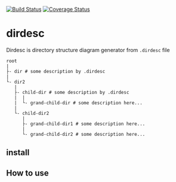 [![Build Status](https://travis-ci.com/kawoka/npm-template.svg?branch=master)](https://travis-ci.com/kawoka/npm-template)
[![Coverage Status](https://coveralls.io/repos/github/kawoka/npm-template/badge.svg)](https://coveralls.io/github/kawoka/npm-template)

# dirdesc
Dirdesc is directory structure diagram generator from `.dirdesc` file

```
root
|
├- dir # some description by .dirdesc
|
└- dir2
   |
   ├- child-dir # some description by .dirdesc
   |  |
   |  └- grand-child-dir # some description here...
   |
   └- child-dir2
      |
      ├- grand-child-dir1 # some description here...
      |
      └- grand-child-dir2 # some description here...
```

## install

## How to use
